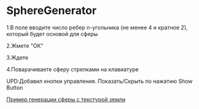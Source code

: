 # SphereGenerator


1.В поле вводите число ребер n-угольника (не менее 4 и кратное 2), который будет основой для сферы 

2.Жмете "ОК"

3.Ждете

4.Поварачиваете сферу стрелками на клавиатуре


UPD:Добавил кнопки управления. Показать/Скрыть по нажатию Show Button

[Пример генерации сферы с текстурой земли](https://rawcdn.githack.com/Kitaety/SphereGenerator/3b5d1fea5eeceac75b6ead3620fac0022207aa00/test.html)
